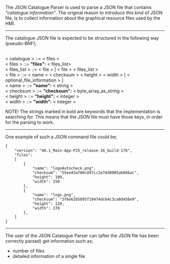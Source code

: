 The JSON Catalogue Parser is used to parse a JSON file that contains *"catalogue information"*.
The original reason to introduce this kind of JSON file, is to collect information about the graphical resource files used by the HMI.

---
The catalogue JSON file is expected to be structured in the following way (pseudo-BNF);

<br/>< catalogue > ::= < files >
<br/>< files > ::= **"files":** < files_list>
<br/>< files_list > ::= < file > | < file > < files_list >
<br/>< file > ::= < name > < checksum > < height > < width > [ < optional_file_information > ]
<br/>< name > ::= **"name":** < string >
<br/>< checksum > ::= **"checksum":** < byte_array_as_string >
<br/>< height > ::= **"height":** < integer >
<br/>< width > ::= **"width":** < integer >

NOTE! The strings marked in bold are keywords that the implementation is searching for. This means that the JSON file must have those keys, in order for the parsing to work.

---
One example of such a JSON command file could be;

    {
        "version": "40.1_Main-App-P25_release-16_build-176",
        "files":
        [
            {
                "name": "logoAutocheck.png",
                "checksum": "55ee43a700c897cc2e7dd0905a6866ac",
                "height": 100,
                "width": 150
            },
            {
                "name": "logo.png",
                "checksum": "3f6e62b5895f19474dc64c3ca8d458e9",
                "height": 120,
                "width": 170
            },
        ]
    }

---
The user of the JSON Catalogue Parser can (after the JSON file has been correctly parsed) get information such as;

- number of files
- detailed information of a single file
